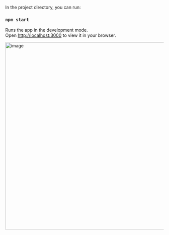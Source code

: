 In the project directory, you can run:

### `npm start`

Runs the app in the development mode.\
Open [http://localhost:3000](http://localhost:3000) to view it in your browser.

<img width="594" alt="image" src="https://user-images.githubusercontent.com/37996679/221420024-598725a7-9e0c-4dbe-9730-25b5415bff89.png">

